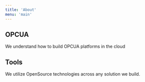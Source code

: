 ```yaml
---
title: 'About'
menu: 'main'
---
```




## OPCUA

We understand how to build OPCUA platforms in the cloud


## Tools

We utilize OpenSource technologies across any solution we build.

